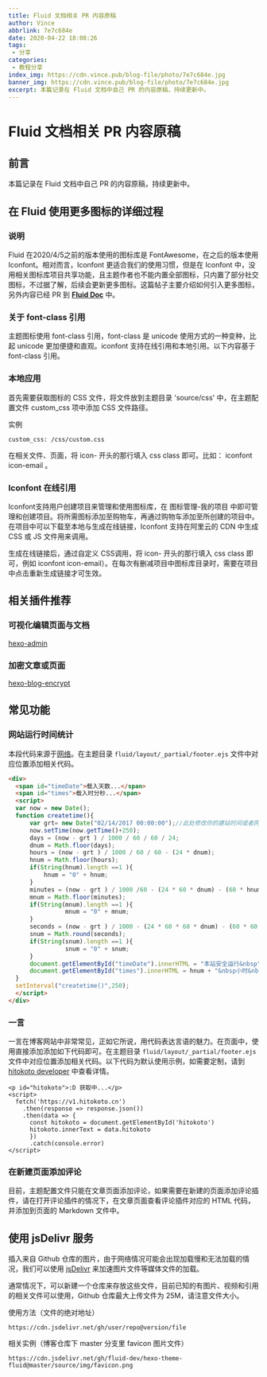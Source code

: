 ```yaml
---
title: Fluid 文档相关 PR 内容原稿
author: Vince
abbrlink: 7e7c684e
date: 2020-04-22 18:08:26
tags:
 - 分享
categories:
 - 教程分享
index_img: https://cdn.vince.pub/blog-file/photo/7e7c684e.jpg
banner_img: https://cdn.vince.pub/blog-file/photo/7e7c684e.jpg
excerpt: 本篇记录在 Fluid 文档中自己 PR 的内容原稿，持续更新中。
---
```


# Fluid 文档相关 PR 内容原稿

## 前言

本篇记录在 Fluid 文档中自己 PR 的内容原稿，持续更新中。

## 在 Fluid 使用更多图标的详细过程

### 说明
Fluid 在2020/4/5之前的版本使用的图标库是 FontAwesome，在之后的版本使用 Iconfont。相对而言，Iconfont 更适合我们的使用习惯，但是在 Iconfont 中，没用相关图标库项目共享功能，且主题作者也不能内置全部图标，只内置了部分社交图标，不过据了解，后续会更新更多图标。这篇帖子主要介绍如何引入更多图标，另外内容已经 PR 到 **[Fluid Doc](https://hexo.fluid-dev.com/docs/icon/)** 中。

### 关于 font-class 引用
主题图标使用 font-class 引用，font-class 是 unicode 使用方式的一种变种，比起 unicode 更加便捷和直观。iconfont 支持在线引用和本地引用。以下内容基于 font-class 引用。

### 本地应用
首先需要获取图标的 CSS 文件，将文件放到主题目录 'source/css' 中，在主题配置文件 custom_css 项中添加 CSS 文件路径。

实例

``` 
custom_css: /css/custom.css
```

在相关文件、页面，将 icon- 开头的那行填入 css class 即可。比如： iconfont icon-email 。

### Iconfont 在线引用
Iconfont支持用户创建项目来管理和使用图标库，在 图标管理-我的项目 中即可管理和创建项目。将所需图标添加至购物车，再通过购物车添加至所创建的项目中。在项目中可以下载至本地与生成在线链接，Iconfont 支持在阿里云的 CDN 中生成 CSS 或 JS 文件用来调用。

生成在线链接后，通过自定义 CSS调用，将 icon- 开头的那行填入 css class 即可，例如 iconfont icon-email）。在每次有删减项目中图标库目录时，需要在项目中点击重新生成链接才可生效。

## 相关插件推荐

### 可视化编辑页面与文档

[hexo-admin](https://github.com/jaredly/hexo-admin)

### 加密文章或页面

[hexo-blog-encrypt](https://github.com/MikeCoder/hexo-blog-encrypt)

## 常见功能

### 网站运行时间统计

本段代码来源于[网络](http://www.liangz.org/245.html)。在主题目录 `fluid/layout/_partial/footer.ejs` 文件中对应位置添加相关代码。

```html
<div>
  <span id="timeDate">载入天数...</span>
  <span id="times">载入时分秒...</span>
  <script>
  var now = new Date();
  function createtime(){
      var grt= new Date("02/14/2017 00:00:00");//此处修改你的建站时间或者网站上线时间
      now.setTime(now.getTime()+250);
      days = (now - grt ) / 1000 / 60 / 60 / 24;
      dnum = Math.floor(days);
      hours = (now - grt ) / 1000 / 60 / 60 - (24 * dnum);
      hnum = Math.floor(hours);
      if(String(hnum).length ==1 ){
          hnum = "0" + hnum;
      }
      minutes = (now - grt ) / 1000 /60 - (24 * 60 * dnum) - (60 * hnum);
      mnum = Math.floor(minutes);
      if(String(mnum).length ==1 ){
                mnum = "0" + mnum;
      }
      seconds = (now - grt ) / 1000 - (24 * 60 * 60 * dnum) - (60 * 60 * hnum) - (60 * mnum);
      snum = Math.round(seconds);
      if(String(snum).length ==1 ){
                snum = "0" + snum;
      }
      document.getElementById("timeDate").innerHTML = "本站安全运行&nbsp"+dnum+"&nbsp天";
      document.getElementById("times").innerHTML = hnum + "&nbsp小时&nbsp" + mnum + "&nbsp分&nbsp" + snum + "&nbsp秒";
  }
  setInterval("createtime()",250);
  </script>
</div>
```

### 一言

一言在博客网站中非常常见，正如它所说，用代码表达言语的魅力。在页面中，使用直接添加添加如下代码即可。在主题目录 `fluid/layout/_partial/footer.ejs` 文件中对应位置添加相关代码。以下代码为默认使用示例，如需要定制，请到 [hitokoto developer](https://developer.hitokoto.cn/) 中查看详情。

```
<p id="hitokoto">:D 获取中...</p>
<script>
  fetch('https://v1.hitokoto.cn')
    .then(response => response.json())
    .then(data => {
      const hitokoto = document.getElementById('hitokoto')
      hitokoto.innerText = data.hitokoto
      })
      .catch(console.error)
</script>
```

### 在新建页面添加评论

目前，主题配置文件只能在文章页面添加评论，如果需要在新建的页面添加评论插件，请在打开评论插件的情况下，在文章页面查看评论插件对应的 HTML 代码，并添加到页面的 Markdown 文件中。

## 使用 jsDelivr 服务

插入来自 Github 仓库的图片，由于网络情况可能会出现加载慢和无法加载的情况，我们可以使用 [jsDelivr](https://www.jsdelivr.com/) 来加速图片文件等媒体文件的加载。

通常情况下，可以新建一个仓库来存放这些文件，目前已知的有图片、视频和引用的相关文件可以使用，Github 仓库最大上传文件为 25M，请注意文件大小。

使用方法（文件的绝对地址）

```
https://cdn.jsdelivr.net/gh/user/repo@version/file
```

相关实例（博客仓库下 master 分支里 favicon 图片文件）

```
https://cdn.jsdelivr.net/gh/fluid-dev/hexo-theme-fluid@master/source/img/favicon.png
```
